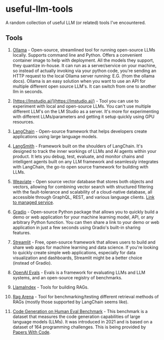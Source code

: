 # useful-llm-tools
A random collection of useful LLM (or related) tools I've encountered.

## Tools

1. [Ollama](https://ollama.com/) - Open-source, streamlined tool for running open-source LLMs locally. Supports command line and Python. Offers a convenient container image to help with deployment. All the models they support, they quantize in-house. It can run as a server/service on your machine, so instead of actually invoking via your python code, you're sending an HTTP request to the local Ollama server running: E.G. (from the ollama docs).  Ollama is an easy solution when you want to use an API for multiple different open source LLM's. It can switch from one to another llm in seconds.
  
2. [https://lmstudio.ai/](https://lmstudio.ai/) - Tool you can use to experiment with local and open-source LLMs.  You can't use multiple different LLM's on the LM Studio as a server. It's more for experimenting with different LLMs/parameters and getting it setup quickly using GPU resources.

3. [LangChain](https://www.langchain.com/) - Open-source framework that helps developers create applications using large language models.

4. [LangSmith](https://www.langchain.com/langsmith) - Framework built on the shoulders of LangChain. It's designed to track the inner workings of LLMs and AI agents within your product. It lets you debug, test, evaluate, and monitor chains and intelligent agents built on any LLM framework and seamlessly integrates with LangChain, the go-to open source framework for building with LLMs.

5. [Weaviate]([https://weaviate.io/](https://github.com/weaviate/weaviate)) -  Open source vector database that stores both objects and vectors, allowing for combining vector search with structured filtering with the fault-tolerance and scalability of a cloud-native database, all accessible through GraphQL, REST, and various language clients. [Link to managed service](https://weaviate.io/).

6. [Gradio](https://www.gradio.app/) - Open-source Python package that allows you to quickly build a demo or web application for your machine learning model, API, or any arbitrary Python function. You can then share a link to your demo or web application in just a few seconds using Gradio's built-in sharing features.

7. [Streamlit](https://streamlit.io/) -  Free, open-source framework that allows users to build and share web apps for machine learning and data science. If you're looking to quickly create simple web applications, especially for data visualization and dashboards, Streamlit might be a better choice (instead of Gradio).

8. [OpenAI Evals](https://github.com/openai/evals) - Evals is a framework for evaluating LLMs and LLM systems, and an open-source registry of benchmarks.

9. [LlamaIndex](https://www.llamaindex.ai/) - Tools for building RAGs.
  
10. [Rag Arena](https://www.ragarena.com/) - Tool for benchmarking/testing different retrieval methods of RAGs (mostly those supported by LangChain seems like).
  
11. [Code Generation on Human Eval Benchmark](https://paperswithcode.com/sota/code-generation-on-humaneval) - This benchmark is a dataset that measures the code generation capabilities of large language models (LLMs). It was introduced in 2021 and is based on a dataset of 164 programming challenges. This is being provided by [Papers With Code](https://paperswithcode.com/sota).

